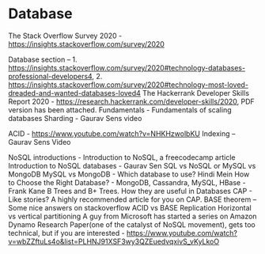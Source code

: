 # Database

The Stack Overflow Survey 2020 - https://insights.stackoverflow.com/survey/2020

  Database section – 1. https://insights.stackoverflow.com/survey/2020#technology-databases-professional-developers4, 2. https://insights.stackoverflow.com/survey/2020#technology-most-loved-dreaded-and-wanted-databases-loved4
The Hackerrank Developer Skills Report 2020  - https://research.hackerrank.com/developer-skills/2020, PDF version has been attached.
Fundamentals -
Fundamentals of scaling databases
Sharding - Gaurav Sens video

ACID - https://www.youtube.com/watch?v=NHKHzwolbKU
Indexing – Gaurav Sens Video

NoSQL introductions -
Introduction to NoSQL, a freecodecamp article
Introduction to NoSQL databases - Gaurav Sen
SQL vs NoSQL or MySQL vs MongoDB
MySQL vs MongoDB - Which database to use? Hindi Mein
How to Choose the Right Database? - MongoDB, Cassandra, MySQL, HBase - Frank Kane
B Trees and B+ Trees. How they are useful in Databases
CAP  - Like stories? A highly recommended article for you on CAP.
BASE theorem – Some nice answers on stackoverflow
ACID vs BASE
Replication
Horizontal vs vertical partitioning
A guy from Microsoft has started a series on Amazon Dynamo Research Paper(one of the catalyst of NoSQL movement), gets too technical, but if you are interested - https://www.youtube.com/watch?v=wbZZftuLs4o&list=PLHNJ91XSF3wy3QZEuedvqxivS_vKyLkoO
